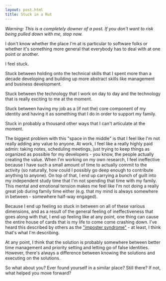 ```yaml
---
layout: post.html
title: Stuck in a Rut
---
```

*Warning: This is a completely downer of a post. If you don't want to risk being pulled down with me, stop now.*

I don't know whether the place I'm at is particular to software folks or whether it's something more general that everybody has to deal with at one point or another.

I feel stuck.

Stuck between holding onto the technical skills that I spent more than a decade developing and building up more abstract skills like management and business development.

Stuck between the technology that I work on day to day and the technology that is really exciting to me at the moment.

Stuck between having my job as a (if not the) core component of my identity and having it as something that I do in order to support my family.

Stuck in probably a thousand other ways that I can't articulate at the moment.

The biggest problem with this "space in the middle" is that I feel like I'm not really adding any value to anyone. At work, I feel like a really highly paid admin: taking notes, scheduling meetings, just trying to keep things as organized as possible for my developers - you know, the people actually creating the value. When I'm working on my own research, I feel ineffective because I have such a small amount of time to actually commit to the activity (so naturally, how could I possibly go deep enough to contribute anything to anyone). On top of that, I end up carrying a bunch of guilt into my independent study time that I'm not spending that time with my family. This mental and emotional tension makes me feel like I'm not doing a really great job during family time either (e.g. that my mind is always somewhere in between - somewhere half-way engaged).

Because I end up feeling so stuck in between on all of these various dimensions, and as a result of the general feeling of ineffectiveness that goes along with that, I end up feeling like at any point, one thing can cause the entire house of cards that is my life to come come crashing down. I've heard this described by others as the ["imposter syndrome"](http://en.wikipedia.org/wiki/Impostor_syndrome) - at least, I think that's what I'm describing. 

At any point, I think that the solution is probably somewhere between better time management and priority setting and letting go of false identities. However, there's always a difference between knowing the solutions and executing on the solutions.

So what about you? Ever found yourself in a similar place? Still there? If not, what helped you move forward?
